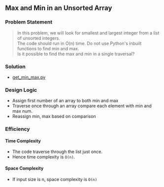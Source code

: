 ## Max and Min in an Unsorted Array

### Problem Statement
> In this problem, we will look for smallest and largest integer from a list of unsorted integers. <br />
> The code should run in O(n) time. Do not use Python's inbuilt functions to find min and max. <br />
> Is it possible to find the max and min in a single traversal?

### Solution
- [get_min_max.py](https://github.com/jitendrabhamare/Problems-vs-Algorithms/blob/master/Get_Min_Max.py)

### Design Logic
- Assign first number of an array to both min and max
- Traverse once through an array compare each element with min and max num.
- Reassign min, max based on comparison

### Efficiency

#### Time Complexity
- The code traverse through the list just once.
- Hence time complexity is `O(n)`.

#### Space Complexity
- If input size is n, space complexity is `O(n)`


